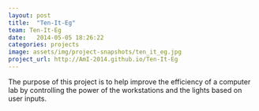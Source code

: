 ```yaml
---
layout: post
title:  "Ten-It-Eg"
team: Ten-It-Eg
date:   2014-05-05 18:26:22
categories: projects
image: assets/img/project-snapshots/ten_it_eg.jpg
project_url: http://AmI-2014.github.io/Ten-It-Eg
---
```


The purpose of this project is to help improve the efficiency of a computer lab by controlling the power of the workstations and the lights based on user inputs.